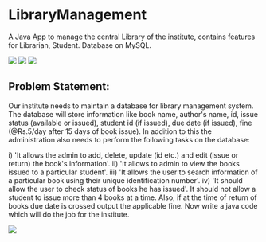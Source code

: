 # LibraryManagement
 A Java App to manage the central Library of the institute, contains features for Librarian, Student. Database on MySQL.

![](https://img.shields.io/badge/java-.-green) 
![](https://img.shields.io/badge/mysql-%2C-orange)
![](https://img.shields.io/badge/software-assignment-blue)

## Problem Statement:

Our institute needs to maintain a database for library management system. The database will store
information like book name, author&#39;s name, id, issue status (available or issued), student id (if issued),
due date (if issued), fine (@Rs.5/day after 15 days of book issue).
In addition to this the administration also needs to perform the following tasks on the database:

i) 'It allows the admin to add, delete, update (id etc.) and edit (issue or return) the book&#39;s
information'.
ii) 'It allows to admin to view the books issued to a particular student'.
iii) 'It allows the user to search information of a particular book using their unique identification
number'.
iv) 'It should allow the user to check status of books he has issued'.
It should not allow a student to issue more than 4 books at a time. Also, if at the time of return of books
due date is crossed output the applicable fine.
Now write a java code which will do the job for the institute.

![](https://ForTheBadge.com/images/badges/built-with-love.svg)
